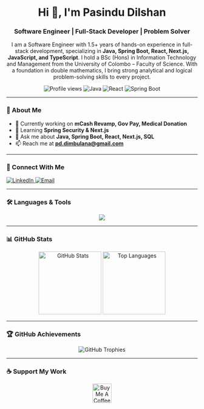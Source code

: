 <!-- Profile Header -->
<h1 align="center">Hi 👋, I'm Pasindu Dilshan</h1>
<h3 align="center">
Software Engineer | Full-Stack Developer | Problem Solver  
</h3>

<p align="center">
I am a Software Engineer with 1.5+ years of hands-on experience in full-stack development, specializing in <b>Java, Spring Boot, React, Next.js, JavaScript, and TypeScript</b>.  
I hold a BSc (Hons) in Information Technology and Management from the University of Colombo – Faculty of Science.  
With a foundation in double mathematics, I bring strong analytical and logical problem-solving skills to every project.
</p>

<!-- Badges -->
<p align="center">
  <img src="https://komarev.com/ghpvc/?username=pasindudilshan99&label=Profile%20views&color=0e75b6&style=flat" alt="Profile views" />
  <img src="https://img.shields.io/badge/Code-Java-blue?logo=java&logoColor=white" alt="Java" />
  <img src="https://img.shields.io/badge/Frontend-React-blue?logo=react&logoColor=white" alt="React" />
  <img src="https://img.shields.io/badge/Backend-SpringBoot-green?logo=spring&logoColor=white" alt="Spring Boot" />
</p>

---

### 🚀 About Me
- 🔭 Currently working on **mCash Revamp, Gov Pay, Medical Donation**
- 🌱 Learning **Spring Security & Next.js**
- 💬 Ask me about **Java, Spring Boot, React, Next.js, SQL**
- 📫 Reach me at **pd.dimbulana@gmail.com**

---

### 🤝 Connect With Me
<p align="left">
<a href="https://linkedin.com/in/pasindu-dilshan" target="_blank">
  <img src="https://img.icons8.com/color/48/linkedin.png" alt="LinkedIn"/>
</a>
<a href="mailto:pd.dimbulana@gmail.com">
  <img src="https://img.icons8.com/color/48/gmail.png" alt="Email"/>
</a>
</p>

---

### 🛠️ Languages & Tools
<p align="center">
  <img src="https://skillicons.dev/icons?i=java,spring,react,nextjs,typescript,javascript,html,css,bootstrap,tailwind,redux,nodejs,nestjs,mysql,oracle,git,postman" />
</p>

---

### 📊 GitHub Stats
<p align="center">
  <img src="https://github-readme-stats.vercel.app/api?username=pasindudilshan99&show_icons=true&theme=radical" alt="GitHub Stats" height="165" />
  <img src="https://github-readme-stats.vercel.app/api/top-langs/?username=pasindudilshan99&layout=compact&theme=radical" alt="Top Languages" height="165" />
</p>

---

### 🏆 GitHub Achievements
<p align="center">
  <img src="https://github-profile-trophy.vercel.app/?username=pasindudilshan99&theme=onedark" alt="GitHub Trophies" />
</p>

---

### ☕ Support My Work
<p align="center">
  <a href="https://www.buymeacoffee.com/PasinduDilshan">
    <img src="https://cdn.buymeacoffee.com/buttons/v2/default-yellow.png" height="50" alt="Buy Me A Coffee" />
  </a>
</p>
